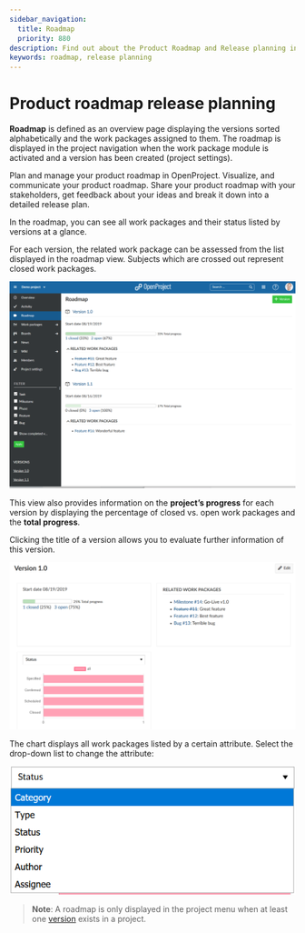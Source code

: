 ```yaml
---
sidebar_navigation:
  title: Roadmap
  priority: 880
description: Find out about the Product Roadmap and Release planning in OpenProject
keywords: roadmap, release planning
---
```


# Product roadmap release planning

<div class="glossary">

**Roadmap** is defined as an overview page displaying the versions sorted alphabetically and the work packages assigned to them. The roadmap is displayed in the project navigation when the work package module is activated and a version has been created (project settings).

</div>

Plan and manage your product roadmap in OpenProject. Visualize, and communicate your product roadmap. Share your product roadmap with your stakeholders, get feedback about your ideas and break it down into a detailed release plan.

In the roadmap, you can see all work packages and their status listed by versions at a glance.

For each version, the related work package can be assessed from the list displayed in the roadmap view. Subjects which are crossed out represent closed work packages.

![Roadmap](1567422228740.png)

This view also provides information on the **project’s progress** for each version by displaying the percentage of closed vs. open work packages and the **total progress**.

Clicking the title of a version allows you to evaluate further information of this version.

![version](1567423006674.png)

The chart displays all work packages listed by a certain attribute. Select the drop-down list to change the attribute:

![roadmap work package details](1567423371954.png)

> **Note**: A roadmap is only displayed in the project menu when at least one [version](../projects/) exists in a project.
